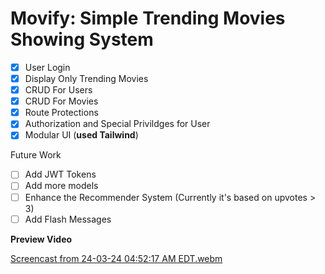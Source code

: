 <h1>Movify: Simple Trending Movies Showing System</h1>

- [X] User Login
- [X] Display Only Trending Movies
- [X] CRUD For Users
- [X] CRUD For Movies
- [X] Route Protections
- [X] Authorization and Special Privildges for User
- [X] Modular UI (<b>used Tailwind</b>)

Future Work
- [ ] Add JWT Tokens
- [ ] Add more models
- [ ] Enhance the Recommender System (Currently it's based on upvotes > 3)
- [ ] Add Flash Messages
 
**Preview Video**

[Screencast from 24-03-24 04:52:17 AM EDT.webm](https://github.com/raghavnarula/C_Sharp-Starter_Project/assets/48481966/e619e279-a0b8-44ae-85d1-6640ee24485b)

 
 
